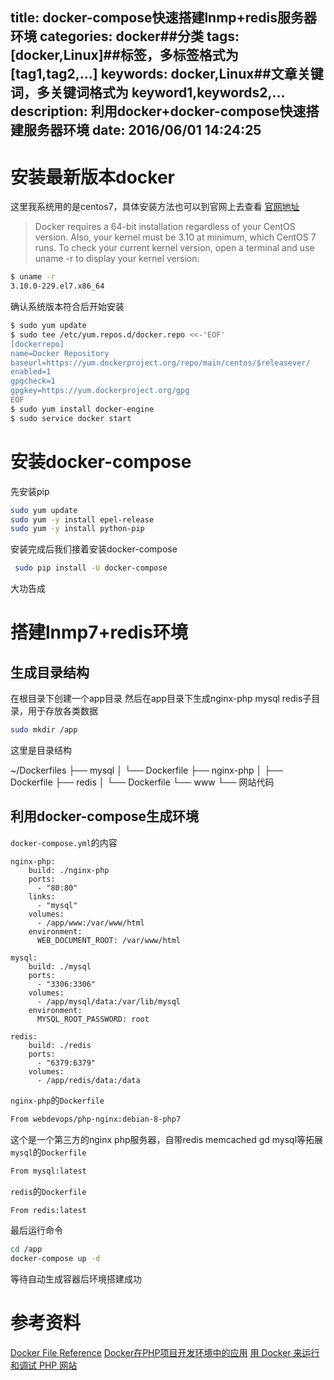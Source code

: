 title: docker-compose快速搭建lnmp+redis服务器环境
categories: docker##分类
tags: [docker,Linux]##标签，多标签格式为 [tag1,tag2,...]
keywords: docker,Linux##文章关键词，多关键词格式为 keyword1,keywords2,...
description: 利用docker+docker-compose快速搭建服务器环境
date: 2016/06/01 14:24:25 
---
# 安装最新版本docker

这里我系统用的是centos7，具体安装方法也可以到官网上去查看
[官网地址](https://docs.docker.com/mac/)
> Docker requires a 64-bit installation regardless of your CentOS version. Also, your kernel must be 3.10 at minimum, which CentOS 7 runs.
> To check your current kernel version, open a terminal and use uname -r to display your kernel version:

``` bash
$ uname -r
3.10.0-229.el7.x86_64
```
确认系统版本符合后开始安装
``` bash
$ sudo yum update
$ sudo tee /etc/yum.repos.d/docker.repo <<-'EOF'
[dockerrepo]
name=Docker Repository
baseurl=https://yum.dockerproject.org/repo/main/centos/$releasever/
enabled=1
gpgcheck=1
gpgkey=https://yum.dockerproject.org/gpg
EOF
$ sudo yum install docker-engine
$ sudo service docker start
```

# 安装docker-compose

先安装pip
``` bash
sudo yum update
sudo yum -y install epel-release
sudo yum -y install python-pip
```
安装完成后我们接着安装docker-compose
``` bash
 sudo pip install -U docker-compose
```
大功告成

# 搭建lnmp7+redis环境

## 生成目录结构

在根目录下创建一个app目录
然后在app目录下生成nginx-php mysql redis子目录，用于存放各类数据
``` bash
sudo mkdir /app
```
这里是目录结构

~/Dockerfiles
├── mysql
│   └── Dockerfile
├── nginx-php
│   ├── Dockerfile
├── redis
│   └── Dockerfile
└── www
    └── 网站代码

## 利用docker-compose生成环境

`docker-compose.yml`的内容
```
nginx-php:
    build: ./nginx-php
    ports:
      - "80:80"
    links:
      - "mysql"
    volumes:
      - /app/www:/var/www/html
    environment:
      WEB_DOCUMENT_ROOT: /var/www/html

mysql:
    build: ./mysql
    ports:
      - "3306:3306"
    volumes:
      - /app/mysql/data:/var/lib/mysql
    environment:
      MYSQL_ROOT_PASSWORD: root

redis:
    build: ./redis
    ports:
      - "6379:6379"
    volumes:
      - /app/redis/data:/data
```
`nginx-php`的`Dockerfile`
``` bash
From webdevops/php-nginx:debian-8-php7
```
这个是一个第三方的nginx php服务器，自带redis memcached gd mysql等拓展
`mysql`的`Dockerfile`
``` bash
From mysql:latest
```
`redis`的`Dockerfile`
``` bash
From redis:latest
```

最后运行命令
``` bash
cd /app
docker-compose up -d
```
等待自动生成容器后环境搭建成功

# 参考资料
[Docker File Reference](https://docs.docker.com/compose/compose-file/)
[Docker在PHP项目开发环境中的应用](http://avnpc.com/pages/build-php-develop-env-by-docker)
[用 Docker 来运行和调试 PHP 网站](https://tommy.net.cn/2015/02/13/run-and-debug-php-website-with-docker-part-1/)